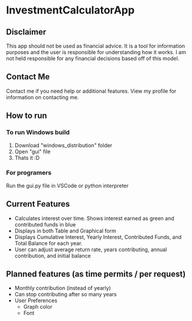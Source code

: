 # InvestmentCalculatorApp

## Disclaimer
This app should not be used as financial advice. It is a tool for information purposes and the user is responsible for understanding how it works. I am not held responsible for any financial decisions based off of this model.

## Contact Me
Contact me if you need help or additional features. View my profile for information on contacting me.

## How to run
### To run Windows build
1. Download "windows_distribution" folder
2. Open "gui" file
3. Thats it :D

### For programers
Run the gui.py file in VSCode or python interpreter

## Current Features

* Calculates interest over time. Shows interest earned as green and contributed funds in blue
* Displays in both Table and Graphical form
* Displays Cumulative Interest, Yearly Interest, Contributed Funds, and Total Balance for each year.
* User can adjust average return rate, years contributing, annual contribution, and initial balance

## Planned features (as time permits / per request)
* Monthly contribution (instead of yearly)
* Can stop contributing after so many years
* User Preferences
  * Graph color
  * Font
